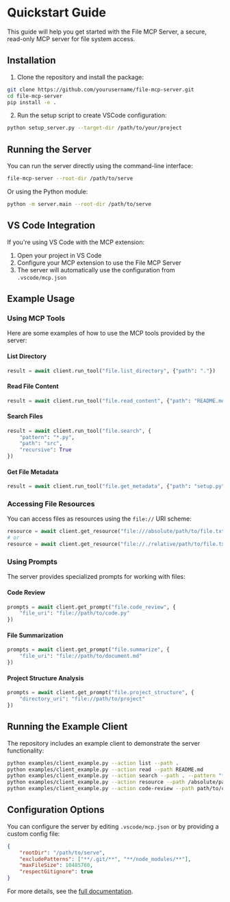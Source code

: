 # Quickstart Guide

This guide will help you get started with the File MCP Server, a secure, read-only MCP server for file system access.

## Installation

1. Clone the repository and install the package:

```bash
git clone https://github.com/yourusername/file-mcp-server.git
cd file-mcp-server
pip install -e .
```

2. Run the setup script to create VSCode configuration:

```bash
python setup_server.py --target-dir /path/to/your/project
```

## Running the Server

You can run the server directly using the command-line interface:

```bash
file-mcp-server --root-dir /path/to/serve
```

Or using the Python module:

```bash
python -m server.main --root-dir /path/to/serve
```

## VS Code Integration

If you're using VS Code with the MCP extension:

1. Open your project in VS Code
2. Configure your MCP extension to use the File MCP Server
3. The server will automatically use the configuration from `.vscode/mcp.json`

## Example Usage

### Using MCP Tools

Here are some examples of how to use the MCP tools provided by the server:

#### List Directory

```python
result = await client.run_tool("file.list_directory", {"path": "."})
```

#### Read File Content

```python
result = await client.run_tool("file.read_content", {"path": "README.md"})
```

#### Search Files

```python
result = await client.run_tool("file.search", {
    "pattern": "*.py",
    "path": "src",
    "recursive": True
})
```

#### Get File Metadata

```python
result = await client.run_tool("file.get_metadata", {"path": "setup.py"})
```

### Accessing File Resources

You can access files as resources using the `file://` URI scheme:

```python
resource = await client.get_resource("file:///absolute/path/to/file.txt")
# or 
resource = await client.get_resource("file://./relative/path/to/file.txt")
```

### Using Prompts

The server provides specialized prompts for working with files:

#### Code Review

```python
prompts = await client.get_prompt("file.code_review", {
    "file_uri": "file://path/to/code.py"
})
```

#### File Summarization

```python
prompts = await client.get_prompt("file.summarize", {
    "file_uri": "file://path/to/document.md"
})
```

#### Project Structure Analysis

```python
prompts = await client.get_prompt("file.project_structure", {
    "directory_uri": "file://path/to/project"
})
```

## Running the Example Client

The repository includes an example client to demonstrate the server functionality:

```bash
python examples/client_example.py --action list --path .
python examples/client_example.py --action read --path README.md
python examples/client_example.py --action search --path . --pattern "*.py"
python examples/client_example.py --action resource --path /absolute/path/to/file.txt
python examples/client_example.py --action code-review --path path/to/code.py
```

## Configuration Options

You can configure the server by editing `.vscode/mcp.json` or by providing a custom config file:

```json
{
    "rootDir": "/path/to/serve",
    "excludePatterns": ["**/.git/**", "**/node_modules/**"],
    "maxFileSize": 10485760,
    "respectGitignore": true
}
```

For more details, see the [full documentation](README.md).
